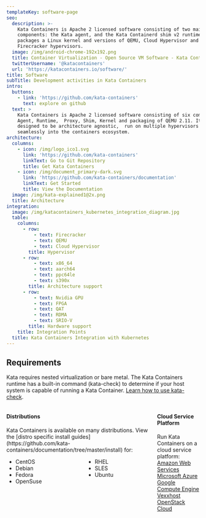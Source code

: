 ```yaml
---
templateKey: software-page
seo:
  description: >-
    Kata Containers is Apache 2 licensed software consisting of two main
    components: the Kata agent, and the Kata Containerd shim v2 runtime. It also
    packages a Linux kernel and versions of QEMU, Cloud Hypervisor and
    Firecracker hypervisors.
  image: /img/android-chrome-192x192.png
  title: Container Virtualization - Open Source VM Software - Kata Containers
  twitterUsername: '@katacontainers'
  url: 'https://katacontainers.io/software/'
title: Software
subTitle: Development activities in Kata Containers
intro:
  buttons:
    - link: 'https://github.com/kata-containers'
      text: explore on github
  text: >
    Kata Containers is Apache 2 licensed software consisting of six components:
    Agent, Runtime,  Proxy, Shim, Kernel and packaging of QEMU 2.11. It is
    designed to be architecture agnostic,  run on multiple hypervisors and plug
    seamlessly into the containers ecosystem.
architecture:
  columns:
    - icon: /img/logo_ico1.svg
      link: 'https://github.com/kata-containers'
      linkText: Go to Git Repository
      title: Get Kata Containers
    - icon: /img/document_primary-dark.svg
      link: 'https://github.com/kata-containers/documentation'
      linkText: Get Started
      title: View the Documentation
  image: /img/kata-explained1@2x.png
  title: Architecture
integration:
  image: /img/katacontainers_kubernetes_integration_diagram.jpg
  table:
    columns:
      - row:
          - text: Firecracker
          - text: QEMU
          - text: Cloud Hypervisor
        title: Hypervisor
      - row:
          - text: x86_64
          - text: aarch64
          - text: ppc64le
          - text: s390x
        title: Architecture support
      - row:
          - text: Nvidia GPU
          - text: FPGA
          - text: QAT
          - text: RDMA
          - text: SRIO-V
        title: Hardware support
    title: Integration Points
  title: Kata Containers Integration with Kubernetes
---
```


## Requirements

Kata requires nested virtualization or bare metal. The Kata Containers runtime has a built-in command (kata-check) to 
determine if your host system is capable of running a Kata Container. [Learn how to use kata-check](http://bit.ly/katacheck).

<div class="columns">
  <div class="column">
    <div class="box is-primary-blue">
      <h4 class="box-title">Distributions</h4> 
      <div class="box-entry">
        Kata Containers is available on many distributions. View the [distro specific install guides](https://github.com/kata-containers/documentation/tree/master/install) for: <br /> 
        <div class="columns">
          <div class="column">
            <ul>
              <li>CentOS</li>
              <li>Debian</li>
              <li>Fedora</li>
              <li>OpenSuse</li>
            </ul>
          </div> 
          <div class="column">
            <ul>
              <li>RHEL</li>
              <li>SLES</li>
              <li>Ubuntu</li>
            </ul>
          </div>
        </div>
      </div> 
      <div class="box-actions"></div>
    </div>
  </div> 
  <div class="column">
    <div class="box is-primary-blue">
      <h4 class="box-title">Cloud Service Platform</h4> 
      <div class="box-entry">
        Run Kata Containers on a cloud service platform:
      <div class="columns">
        <div class="column">
          <a href="https://aws.amazon.com/" target="_blank">Amazon Web Services</a><br/> 
          <a href="https://azure.microsoft.com/" target="_blank">Microsoft Azure</a><br/> 
          <a href="https://cloud.google.com/compute/" target="_blank">Google Compute Engine</a><br/> 
          <a href="https://vexxhost.com/" target="_blank">Vexxhost OpenStack Cloud</a><br/>
          <br/><br/>
        </div>
      </div>
    </div> 
    <div class="box-actions"></div>
    </div>
  </div>
</div>

